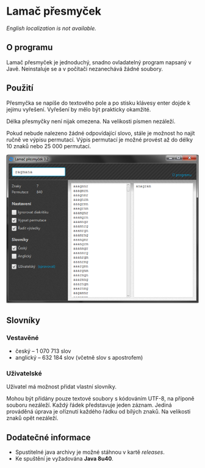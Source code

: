 # Lamač přesmyček

*English localization is not available.*

## O programu
Lamač přesmyček je jednoduchý, snadno ovladatelný program napsaný v Javě. Neinstaluje se a v počítači nezanechává žádné soubory.

## Použití
Přesmyčka se napíše do textového pole a po stisku klávesy enter dojde k jejímu vyřešení. Vyřešení by mělo být prakticky okamžité.

Délka přesmyčky není nijak omezena. Na velikosti písmen nezáleží.

Pokud nebude nalezeno žádné odpovídající slovo, stále je možnost ho najít ručně ve výpisu permutací. Výpis permutací je možné provést až do délky 10 znaků nebo 25 000 permutací.

![preview](preview.png)

## Slovníky
### Vestavěné
- český – 1 070 713 slov
- anglický – 632 184 slov (včetně slov s apostrofem)

### Uživatelské
Uživatel má možnost přidat vlastní slovníky.

Mohou být přidány pouze textové soubory s kódováním UTF-8, na příponě souboru nezáleží. Každý řádek představuje jeden záznam. Jediná prováděná úprava je oříznutí každého řádku od bílých znaků. Na velikosti znaků opět nezáleží.

## Dodatečné informace
- Spustitelné java archivy je možné stáhnou v kartě *releases*.
- Ke spuštění je vyžadována **Java 8u40**.
